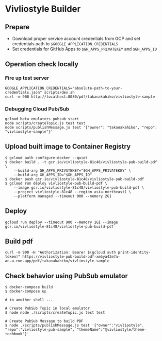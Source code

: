 # Vivliostyle Builder

## Prepare

- Download proper service account credentials from GCP and set credentials path to `$GOOGLE_APPLICATION_CREDENTIALS`
- Set credentials for GitHub Apps to `$GH_APPS_PRIVATEKEY` and `$GH_APPS_ID`

## Operation check locally

### Fire up test server

```shell
GOOGLE_APPLICATION_CREDENTIALS="absolute-path-to-your-credentials.json" scripts/dev.sh
curl -m 900 http://localhost:8080/pdf/takanakahiko/vivliostyle-sample
```

### Debugging Cloud Pub/Sub

```shell
gcloud beta emulators pubsub start
node scripts/createTopic.js test test
node scripts/publishMessage.js test '{"owner": "takanakahiko", "repo": "vivliostyle-sample"}'
```

## Upload built image to Container Registry

```shell
$ gcloud auth configure-docker --quiet
$ docker build . -t gcr.io/vivliostyle-81c48/vivliostyle-pub-build-pdf \
    --build-arg GH_APPS_PRIVATEKEY="$GH_APPS_PRIVATEKEY" \
    --build-arg GH_APPS_ID="$GH_APPS_ID"
$ docker push gcr.io/vivliostyle-81c48/vivliostyle-pub-build-pdf
$ gcloud run deploy vivliostyle-pub-build-pdf \
    --image gcr.io/vivliostyle-81c48/vivliostyle-pub-build-pdf \
    --project vivliostyle-81c48 --region asia-northeast1 \
    --platform managed --timeout 900 --memory 2Gi
```

## Deploy

```shell
gcloud run deploy --timeout 900 --memory 1Gi --image gcr.io/vivliostyle-81c48/vivliostyle-pub-build-pdf
```

## Build pdf

```shell
curl -m 900 -H "Authorization: Bearer $(gcloud auth print-identity-token)" https://vivliostyle-pub-build-pdf-xm6ya42m7a-an.a.run.app/pdf/takanakahiko/vivliostyle-sample
```

## Check behavior using PubSub emulator

```shell
$ docker-compose build
$ docker-compose up

# in another shell ...

# Create PubSub Topic in local emulator
$ node node ./scripts/createTopic.js test test

# Create PubSub Message to build PDF
$ node ./scripts/publishMessage.js test '{"owner":"vivliostyle", "repo":"vivliostyle-pub-sample", "themeName":"@vivliostyle/theme-techbook"}'
```
